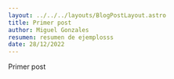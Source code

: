 ```yaml
---
layout: ../../../layouts/BlogPostLayout.astro
title: Primer post
author: Miguel Gonzales
resumen: resumen de ejemplosss
date: 28/12/2022
---
```


Primer post
